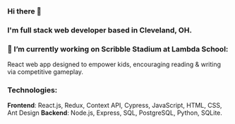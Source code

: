 ### Hi there 👋


### I'm full stack web developer based in Cleveland, OH.

###  🔭 I’m currently working on Scribble Stadium at Lambda School:
  React web app designed to empower kids, encouraging reading & writing via competitive gameplay.
  
  ### Technologies:
  
  **Frontend**: React.js, Redux, Context API, Cypress, JavaScript, HTML, CSS, Ant Design
  **Backend**: Node.js, Express, SQL, PostgreSQL, Python, SQLite.

